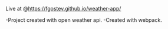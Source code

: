 Live at @https://fgostev.github.io/weather-app/

-Project created with open weather api. 
-Created with webpack.